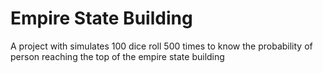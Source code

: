 # Empire State Building
 A project with simulates 100 dice roll 500 times to know the probability of person reaching the top of the empire state building
